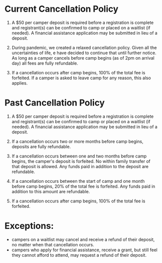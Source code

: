 
# Current Cancellation Policy

1. A $50 per camper deposit is required before a registration is complete and registrant(s) can be confirmed to camp or placed on a waitlist (if needed).  A financial assistance application may be submitted in lieu of a deposit.

2. During pandemic, we created a relaxed cancellation policy. Given all the uncertainties of life, e have decided to continue that until further notice. As long as a camper cancels before camp begins (as of 2pm on arrival day) all fees are fully refundable.

3. If a cancellation occurs after camp begins, 100% of the total fee is forfeited. If a camper is asked to leave camp for any reason, this also applies.

# Past Cancellation Policy

1. A $50 per camper deposit is required before a registration is complete and registrant(s) can be confirmed to camp or placed on a waitlist (if needed).  A financial assistance application may be submitted in lieu of a deposit.

2. If a cancellation occurs two or more months before camp begins, deposits are fully refundable.

3. If a cancellation occurs between one and two months before camp begins, the camper's deposit is forfeited.  No within family transfer of that deposit is allowed.  Any funds paid in addition to the deposit are refundable.

4. If a cancellation occurs between the start of camp and one month before camp begins, 20% of the total fee is forfeited.  Any funds paid in addition to this amount are refundable.

5. If a cancellation occurs after camp begins, 100% of the total fee is forfeited.

# Exceptions: 

- campers on a waitlist may cancel and receive a refund of their deposit, no matter when that cancellation occurs. 
- campers who apply for financial assistance, receive a grant, but still feel they cannot afford to attend, may request a refund of their deposit.
